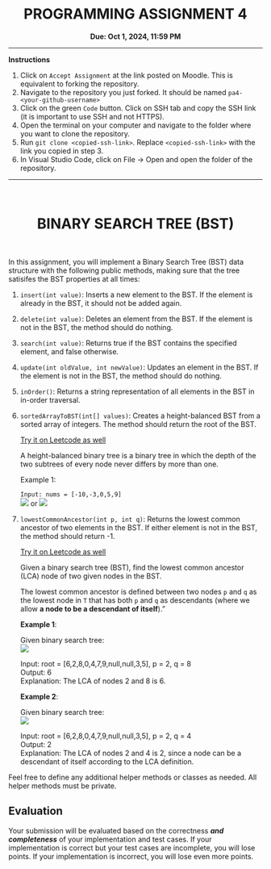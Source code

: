 

<center><h1>PROGRAMMING ASSIGNMENT 4</h1>

**Due: Oct 1, 2024, 11:59 PM**</center>

---
**Instructions**
1. Click on `Accept Assignment` at the link posted on Moodle. This is equivalent to forking the repository.</font>
2. Navigate to the repository you just forked. It should be named `pa4-<your-github-username>`
3. Click on the green `Code` button. Click on SSH tab and copy the SSH link (it is important to use SSH and not HTTPS).
4. Open the terminal on your computer and navigate to the folder where you want to clone the repository.
5. Run `git clone <copied-ssh-link>`. Replace `<copied-ssh-link>` with the link you copied in step 3.
6. In Visual Studio Code, click on File -> Open and open the folder of the repository. 

---

<br/>
<h1><center>BINARY SEARCH TREE (BST) </h1></center>

<br/>

In this assignment, you will implement a Binary Search Tree (BST) data structure with the following public methods, making sure that the tree satisifes the BST properties at all times:

1. `insert(int value)`: Inserts a new element to the BST. If the element is already in the BST, it should not be added again. 

2. `delete(int value)`: Deletes an element from the BST. If the element is not in the BST, the method should do nothing.

3. `search(int value)`: Returns true if the BST contains the specified element, and false otherwise.

4. `update(int oldValue, int newValue)`: Updates an element in the BST. If the element is not in the BST, the method should do nothing.

5. `inOrder()`: Returns a string representation of all elements in the BST in in-order traversal.

6. `sortedArrayToBST(int[] values)`: Creates a height-balanced BST from a sorted array of integers. The method should return the root of the BST. 

    [Try it on Leetcode as well](https://leetcode.com/problems/convert-sorted-array-to-binary-search-tree/)

   A height-balanced binary tree is a binary tree in which the depth of the two subtrees of every node never differs by more than one.

   Example 1:

   `Input: nums = [-10,-3,0,5,9]` <br/>
   <img src="https://assets.leetcode.com/uploads/2021/02/18/btree1.jpg">
   or 
   <img src="https://assets.leetcode.com/uploads/2021/02/18/btree2.jpg">

   

7. `lowestCommonAncestor(int p, int q)`: Returns the lowest common ancestor of two elements in the BST. If either element is not in the BST, the method should return -1. 

    [Try it on Leetcode as well](https://leetcode.com/problems/convert-sorted-array-to-binary-search-tree/)

   Given a binary search tree (BST), find the lowest common ancestor (LCA) node of two given nodes in the BST.

   The lowest common ancestor is defined between two nodes `p` and `q` as the lowest node in `T` that has both `p` and `q` as descendants (where we allow **a node to be a descendant of itself**).”

   **Example 1**:

   Given binary search tree:  
   <img src="https://assets.leetcode.com/uploads/2018/12/14/binarysearchtree_improved.png">

   Input: root = [6,2,8,0,4,7,9,null,null,3,5], p = 2, q = 8 \
Output: 6 \
Explanation: The LCA of nodes 2 and 8 is 6.

   **Example 2**:

   Given binary search tree:  
   <img src="https://assets.leetcode.com/uploads/2018/12/14/binarysearchtree_improved.png">


   Input: root = [6,2,8,0,4,7,9,null,null,3,5], p = 2, q = 4 \
Output: 2 \
Explanation: The LCA of nodes 2 and 4 is 2, since a node can be a descendant of itself according to the LCA definition.

Feel free to define any additional helper methods or classes as needed. All helper methods must be private.

## Evaluation

Your submission will be evaluated based on the correctness **_and completeness_** of your implementation and test cases. If your implementation is correct but your test cases are incomplete, you will lose points. If your implementation is incorrect, you will lose even more points.

